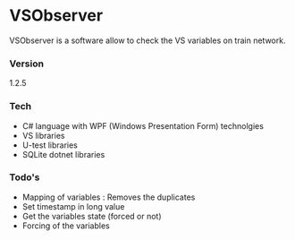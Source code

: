# VSObserver

VSObserver is a software allow to check the VS variables on train network.

### Version
1.2.5

### Tech

* C# language with WPF (Windows Presentation Form) technolgies
* VS libraries
* U-test libraries
* SQLite dotnet libraries

### Todo's

 - Mapping of variables : Removes the duplicates
 - Set timestamp in long value
 - Get the variables state (forced or not)
 - Forcing of the variables

